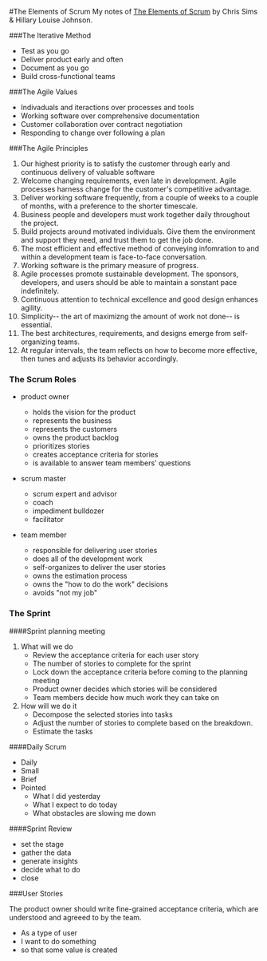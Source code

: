 #The Elements of Scrum
My notes of [The Elements of Scrum](https://www.amazon.com/Elements-Scrum-Chris-Sims/dp/0982866917) by Chris Sims & Hillary Louise Johnson. 

###The Iterative Method

* Test as you go
* Deliver product early and often
* Document as you go
* Build cross-functional teams

###The Agile Values

* Indivaduals and iteractions over processes and tools
* Working software over comprehensive documentation
* Customer collaboration over contract negotiation
* Responding to change over following a plan

###The Agile Principles

1. Our highest priority is to satisfy the customer through early and continuous delivery of valuable software
2. Welcome changing requirements, even late in development. Agile processes harness change for the customer's competitive advantage.
3. Deliver working software frequently, from a couple of weeks to a couple of months, with a preference to the shorter timescale. 
4. Business people and developers must work together daily throughout the project.
5. Build projects around motivated individuals. Give them the environment and support they need, and trust them to get the job done.
6. The most efficient and effective method of conveying infomration to and within a development team is face-to-face conversation.
7. Working software is the primary measure of progress.
8. Agile processes promote sustainable development. The sponsors, developers, and users should be able to maintain a sonstant pace indefinitely. 
9. Continuous attention to technical excellence and good design enhances agility. 
10. Simplicity-- the art of maximizng the amount of work not done-- is essential.
11. The best architectures, requirements, and designs emerge from self-organizing teams.
12. At regular intervals, the team reflects on how to become more effective, then tunes and adjusts its behavior accordingly. 

### The Scrum Roles

* product owner
	* holds the vision for the product
	* represents the business
	* represents the customers
	* owns the product backlog
	* prioritizes stories
	* creates acceptance criteria for stories
	* is available to answer team members' questions

* scrum master
	* scrum expert and advisor
	* coach
	* impediment bulldozer
	* facilitator
* team member
	* responsible for delivering user stories
	* does all of the development work
	* self-organizes to deliver the user stories
	* owns the estimation process
	* owns the "how to do the work" decisions
	* avoids "not my job"


### The Sprint

####Sprint planning meeting

1. What will we do
	* Review the acceptance criteria for each user story
	* The number of stories to complete for the sprint 
	* Lock down the acceptance criteria before coming to the planning meeting
	* Product owner decides which stories will be considered
	* Team members decide how much work they can take on
2. How will we do it  
	* Decompose the selected stories into tasks 
	* Adjust the number of stories to complete based on the breakdown.
	* Estimate the tasks

####Daily Scrum

* Daily
* Small
* Brief
* Pointed
	* What I did yesterday
	* What I expect to do today
	* What obstacles are slowing me down 

####Sprint Review

* set the stage
* gather the data
* generate insights
* decide what to do
* close

###User Stories

The product owner should write fine-grained acceptance criteria, which are understood and agreeed to by the team.

* As a type of user
* I want to do something
* so that some value is created




